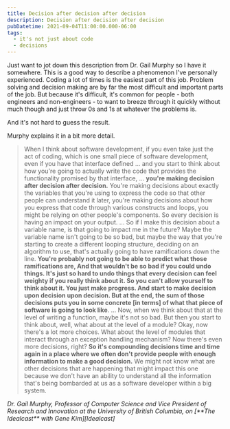 ```yaml
---
title: Decision after decision after decision
description: Decision after decision after decision
pubDatetime: 2021-09-04T11:00:00.000-06:00
tags:
  - it's not just about code
  - decisions
---
```


Just want to jot down this description from Dr. Gail Murphy so I have it somewhere. This is a good way to describe a phenomenon I've personally experienced. Coding a lot of times is the easiest part of this job. Problem solving and decision making are by far the most difficult and important parts of the job. But because it's difficult, it's common for people - both engineers and non-engineers - to want to breeze through it quickly without much though and just throw 0s and 1s at whatever the problems is.

And it's not hard to guess the result.

Murphy explains it in a bit more detail.

> When I think about software development, if you even take just the act of coding, which is one small piece of software development, even if you have that interface defined ... and you start to think about how you're going to actually write the code that provides the functionality promised by that interface, ... **you're making decision after decision after decision.** You're making decisions about exactly the variables that you're using to express the code so that other people can understand it later, you're making decisions about how you express that code through various constructs and loops, you might be relying on other people's components. So every decision is having an impact on your output. ... So if I make this decision about a variable name, is that going to impact me in the future? Maybe the variable name isn't going to be so bad, but maybe the way that you're starting to create a different looping structure, deciding on an algorithm to use, that's actually going to have ramifications down the line. **You're probably not going to be able to predict what those ramifications are, And that wouldn't be so bad if you could undo things. It's just so hard to undo things that every decision can feel weighty if you really think about it. So you can't allow yourself to think about it. You just make progress. And start to make decision upon decision upon decision. But at the end, the sum of those decisions puts you in some concrete [in terms] of what that piece of software is going to look like**. ... Now, when we think about that at the level of writing a function, maybe it's not so bad. But then you start to think about, well, what about at the level of a module? Okay, now there's a lot more choices. What about the level of modules that interact through an exception handling mechanism? Now there's even more decisions, right? **So it's compounding decisions time and time again in a place where we often don't provide people with enough information to make a good decision.** We might not know what are other decisions that are happening that might impact this one because we don't have an ability to understand all the information that's being bombarded at us as a software developer within a big system.

<cite>
  Dr. Gail Murphy, Professor of Computer Science and Vice President of Research
  and Innovation at the University of British Columbia, on [**The Idealcast**
  with Gene Kim][Idealcast]
</cite>

[idealcast]: https://itrevolution.com/the-idealcast-episode-21/

